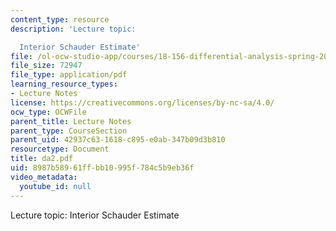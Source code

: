 ```yaml
---
content_type: resource
description: 'Lecture topic:

  Interior Schauder Estimate'
file: /ol-ocw-studio-app/courses/18-156-differential-analysis-spring-2004/8987b58961ffbb10995f784c5b9eb36f_da2.pdf
file_size: 72947
file_type: application/pdf
learning_resource_types:
- Lecture Notes
license: https://creativecommons.org/licenses/by-nc-sa/4.0/
ocw_type: OCWFile
parent_title: Lecture Notes
parent_type: CourseSection
parent_uid: 42937c63-1618-c895-e0ab-347b09d3b810
resourcetype: Document
title: da2.pdf
uid: 8987b589-61ff-bb10-995f-784c5b9eb36f
video_metadata:
  youtube_id: null
---
```

Lecture topic:
Interior Schauder Estimate